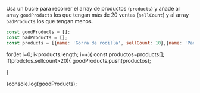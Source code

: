 Usa un bucle para recorrer el array de productos (`products`) y añade al array `goodProducts` los que tengan más de 20 ventas (`sellCount`) y al array `badProducts` los que tengan menos.
```js
const goodProducts = [];
const badProducts = [];
const products = [{name: 'Gorra de rodilla', sellCount: 10},{name: 'Pantalón de pana', sellCount: 302},{name: 'Reloj de papel albal', sellCount: 23},{name: 'Inpar de zapatos', sellCount: 6}];
```

for(let i=0; i<products.length; i++){
const productos=products[];
if(prodctos.sellcount>20){
    goodProducts.push(productos);


}

}console.log(goodProducts);